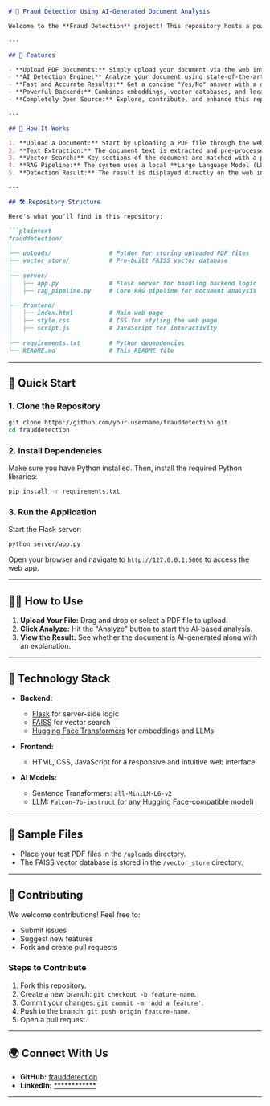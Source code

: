 ```markdown
# 🚀 Fraud Detection Using AI-Generated Document Analysis

Welcome to the **Fraud Detection** project! This repository hosts a powerful web-based solution to detect whether a document (e.g., research paper, article, or report) has been generated using Artificial Intelligence. The solution combines cutting-edge AI technologies, including **Vector Databases**, **Retrieval-Augmented Generation (RAG)**, and **Large Language Models (LLMs)**, into a sleek and user-friendly interface.

---

## 🌟 Features

- **Upload PDF Documents:** Simply upload your document via the web interface.
- **AI Detection Engine:** Analyze your document using state-of-the-art NLP techniques.
- **Fast and Accurate Results:** Get a concise "Yes/No" answer with a detailed explanation.
- **Powerful Backend:** Combines embeddings, vector databases, and local AI models for maximum performance and privacy.
- **Completely Open Source:** Explore, contribute, and enhance this repository.

---

## 🎯 How It Works

1. **Upload a Document:** Start by uploading a PDF file through the web interface.
2. **Text Extraction:** The document text is extracted and pre-processed.
3. **Vector Search:** Key sections of the document are matched with a pre-built knowledge base using a vector database.
4. **RAG Pipeline:** The system uses a local **Large Language Model (LLM)** to analyze the document.
5. **Detection Result:** The result is displayed directly on the web interface, providing a "Yes" or "No" answer with a short explanation.

---

## 🛠️ Repository Structure

Here's what you'll find in this repository:

```plaintext
frauddetection/
│
├── uploads/                # Folder for storing uploaded PDF files
├── vector_store/           # Pre-built FAISS vector database
│
├── server/
│   ├── app.py              # Flask server for handling backend logic
│   ├── rag_pipeline.py     # Core RAG pipeline for document analysis
│
├── frontend/
│   ├── index.html          # Main web page
│   ├── style.css           # CSS for styling the web page
│   ├── script.js           # JavaScript for interactivity
│
├── requirements.txt        # Python dependencies
└── README.md               # This README file
```

---

## 🚀 Quick Start

### **1. Clone the Repository**
```bash
git clone https://github.com/your-username/frauddetection.git
cd frauddetection
```

### **2. Install Dependencies**
Make sure you have Python installed. Then, install the required Python libraries:
```bash
pip install -r requirements.txt
```

### **3. Run the Application**
Start the Flask server:
```bash
python server/app.py
```

Open your browser and navigate to `http://127.0.0.1:5000` to access the web app.

---

## 🧑‍💻 How to Use

1. **Upload Your File:** Drag and drop or select a PDF file to upload.
2. **Click Analyze:** Hit the "Analyze" button to start the AI-based analysis.
3. **View the Result:** See whether the document is AI-generated along with an explanation.

---

## 🤖 Technology Stack

- **Backend:**
  - [Flask](https://flask.palletsprojects.com/) for server-side logic
  - [FAISS](https://faiss.ai/) for vector search
  - [Hugging Face Transformers](https://huggingface.co/transformers/) for embeddings and LLMs

- **Frontend:**
  - HTML, CSS, JavaScript for a responsive and intuitive web interface

- **AI Models:**
  - Sentence Transformers: `all-MiniLM-L6-v2`
  - LLM: `Falcon-7b-instruct` (or any Hugging Face-compatible model)

---

## 📁 Sample Files

- Place your test PDF files in the `/uploads` directory.
- The FAISS vector database is stored in the `/vector_store` directory.

---

## 🤝 Contributing

We welcome contributions! Feel free to:

- Submit issues
- Suggest new features
- Fork and create pull requests

### **Steps to Contribute**
1. Fork this repository.
2. Create a new branch: `git checkout -b feature-name`.
3. Commit your changes: `git commit -m 'Add a feature'`.
4. Push to the branch: `git push origin feature-name`.
5. Open a pull request.

---

## 🌍 Connect With Us

- **GitHub:** [frauddetection](https://github.com/frauddtection)
- **LinkedIn:** [************](------------)
<!-- - **Email:** support@frauddetection.io -->

---